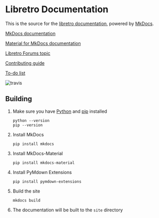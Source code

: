 # Libretro Documentation

This is the source for the [libretro documentation](https://docs.libretro.com), powered by [MkDocs](http://www.mkdocs.org/).

[MkDocs documentation](http://www.mkdocs.org/)

[Material for MkDocs documentation](https://squidfunk.github.io/mkdocs-material/)

[Libretro Forums topic](https://forums.libretro.com/t/wip-adding-pages-to-documentation-site/10078)

[Contributing guide](https://docs.libretro.com/guides/how-to-contribute/)

[To-do list](https://docs.libretro.com/meta/todo/)

![travis](https://www.travis-ci.org/libretro/docs.svg?branch=master)

## Building

1. Make sure you have [Python](https://www.python.org/) and [pip](https://pip.pypa.io) installed
    ```
    python --version
    pip --version
    ```

2. Install MkDocs
    ```
    pip install mkdocs
    ```

3. Install MkDocs-Material
    ```
    pip install mkdocs-material
    ```
	
4. Install PyMdown Extensions
    ```
    pip install pymdown-extensions
    ```	

5. Build the site
    ```
    mkdocs build
    ```

6. The documentation will be built to the `site` directory
